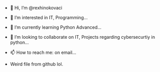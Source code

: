 - 👋 Hi, I’m @rexhinokovaci
- 👀 I’m interested in IT, Programming...
- 🌱 I’m currently learning Python Advanced...
- 💞️ I’m looking to collaborate on IT, Projects regarding cybersecurtiy in python...
- 📫 How to reach me: on email...

- Weird file from github lol.

<!---
rexhinokovaci/rexhinokovaci is a ✨ special ✨ repository because its `README.md` (this file) appears on your GitHub profile.
You can click the Preview link to take a look at your changes.
--->
